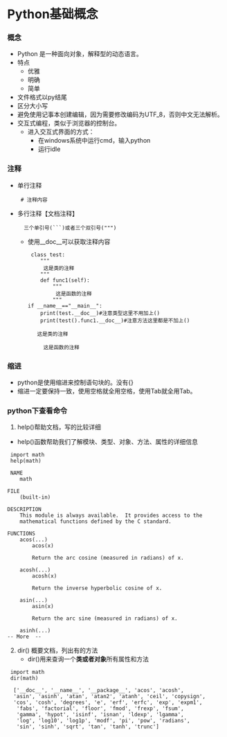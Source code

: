 # Python基础概念
### 概念
* Python 是一种面向对象，解释型的动态语言。
* 特点
  * 优雅
  * 明确
  * 简单
* 文件格式以py结尾
* 区分大小写
* 避免使用记事本创建编辑，因为需要修改编码为UTF_8，否则中文无法解析。
* 交互式编程，类似于浏览器的控制台。
  * 进入交互式界面的方式：
     * 在windows系统中运行cmd，输入python
     * 运行idle


### 注释
* 单行注释
  ```
   # 注释内容
  ```
* 多行注释【文档注释】
  ```
    三个单引号(```)或者三个双引号(""")
  ```
  * 使用__doc__可以获取注释内容
    ```
     class test:
        """
         这是类的注释
        """
        def func1(self):
            """
             这是函数的注释
            """
    if __name__=="__main__":
        print(test.__doc__)#注意类型这里不用加上()
        print(test().func1.__doc__)#注意方法这里都是不加上()
    ```
    ```
       这是类的注释
    
         这是函数的注释
    ```

### 缩进
* python是使用缩进来控制语句块的。没有{}
* 缩进一定要保持一致，使用空格就全用空格，使用Tab就全用Tab。


### python下查看命令
1. help()帮助文档，写的比较详细
  * help()函数帮助我们了解模块、类型、对象、方法、属性的详细信息
```
 import math
 help(math)
```
```
 NAME
    math

FILE
    (built-in)

DESCRIPTION
    This module is always available.  It provides access to the
    mathematical functions defined by the C standard.

FUNCTIONS
    acos(...)
        acos(x)

        Return the arc cosine (measured in radians) of x.

    acosh(...)
        acosh(x)

        Return the inverse hyperbolic cosine of x.

    asin(...)
        asin(x)

        Return the arc sine (measured in radians) of x.

    asinh(...)
-- More  --

``` 
2. dir() 概要文档，列出有的方法
   * dir()用来查询一个**类或者对象**所有属性和方法
```
 import math
 dir(math)
```
```
  ['__doc__', '__name__', '__package__', 'acos', 'acosh', 
  'asin', 'asinh', 'atan', 'atan2', 'atanh', 'ceil', 'copysign', 
  'cos', 'cosh', 'degrees', 'e', 'erf', 'erfc', 'exp', 'expm1',
   'fabs', 'factorial', 'floor', 'fmod', 'frexp', 'fsum', 
   'gamma', 'hypot', 'isinf', 'isnan', 'ldexp', 'lgamma', 
   'log', 'log10', 'log1p', 'modf', 'pi', 'pow', 'radians', 
   'sin', 'sinh', 'sqrt', 'tan', 'tanh', 'trunc']
```
